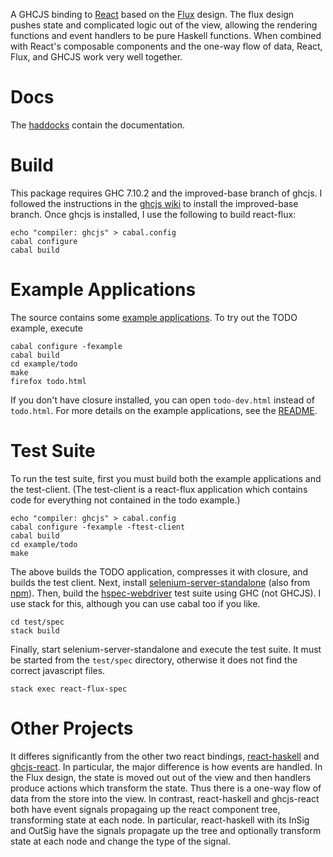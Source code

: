 A GHCJS binding to [React](https://facebook.github.io/react/) based on the
[Flux](https://facebook.github.io/flux/) design.  The flux design pushes state and complicated logic
out of the view, allowing the rendering functions and event handlers to be pure Haskell functions.
When combined with React's composable components and the one-way flow of data, React, Flux, and
GHCJS work very well together.

# Docs

The [haddocks](https://hackage.haskell.org/package/react-flux) contain the documentation.

# Build

This package requires GHC 7.10.2 and the improved-base branch of ghcjs.
I followed the instructions in the [ghcjs wiki](https://github.com/ghcjs/ghcjs/wiki/GHCJS-with-GHC-7.10)
to install the improved-base branch.  Once ghcjs is installed, I use the following to build react-flux:

~~~
echo "compiler: ghcjs" > cabal.config
cabal configure
cabal build
~~~

# Example Applications

The source contains some [example applications](https://bitbucket.org/wuzzeb/react-flux/src/tip/example).
To try out the TODO example, execute

~~~
cabal configure -fexample
cabal build
cd example/todo
make
firefox todo.html
~~~

If you don't have closure installed, you can open `todo-dev.html` instead of `todo.html`.  For more details on
the example applications, see the [README](https://bitbucket.org/wuzzeb/react-flux/src/tip/example/README.md).

# Test Suite

To run the test suite, first you must build both the example applications and the test-client.  (The
test-client is a react-flux application which contains code for everything not contained in the todo
example.)

~~~
echo "compiler: ghcjs" > cabal.config
cabal configure -fexample -ftest-client
cabal build
cd example/todo
make
~~~

The above builds the TODO application, compresses it with closure, and builds the test client.
Next, install [selenium-server-standalone](http://www.seleniumhq.org/download/) (also from
[npm](https://www.npmjs.com/package/selenium-server-standalone-jar)).  Then, build the
[hspec-webdriver](https://hackage.haskell.org/package/hspec-webdriver) test suite using GHC (not
GHCJS).  I use stack for this, although you can use cabal too if you like.

~~~
cd test/spec
stack build
~~~

Finally, start selenium-server-standalone and execute the test suite.  It must be started from the
`test/spec` directory, otherwise it does not find the correct javascript files.

~~~
stack exec react-flux-spec
~~~

# Other Projects

It differes significantly from the other two react bindings,
[react-haskell](https://github.com/joelburget/react-haskell) and
[ghcjs-react](https://github.com/fpco/ghcjs-react).  In particular, the major difference is how
events are handled.  In the Flux design, the state is moved out out of the view and then handlers
produce actions which transform the state.  Thus there is a one-way flow of data from the store into
the view.  In contrast, react-haskell and ghcjs-react both have event signals propagaing up the
react component tree, transforming state at each node.  In particular, react-haskell with its InSig
and OutSig have the signals propagate up the tree and optionally transform state at each node and
change the type of the signal.
